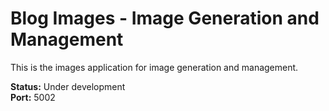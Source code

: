 # Blog Images - Image Generation and Management

This is the images application for image generation and management.

**Status:** Under development  
**Port:** 5002 